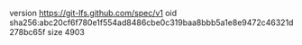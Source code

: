 version https://git-lfs.github.com/spec/v1
oid sha256:abc20cf6f780e1f554ad8486cbe0c319baa8bbb5a1e8e9472c46321d278bc65f
size 4903
